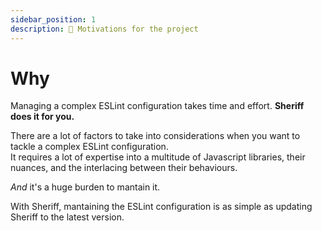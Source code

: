 ```yaml
---
sidebar_position: 1
description: 🤔 Motivations for the project
---
```


# Why

Managing a complex ESLint configuration takes time and effort. **Sheriff does it for you.**

There are a lot of factors to take into considerations when you want to tackle a complex ESLint configuration.<br />
It requires a lot of expertise into a multitude of Javascript libraries, their nuances, and the interlacing between their behaviours.

_And_ it's a huge burden to mantain it.

With Sheriff, mantaining the ESLint configuration is as simple as updating Sheriff to the latest version.
